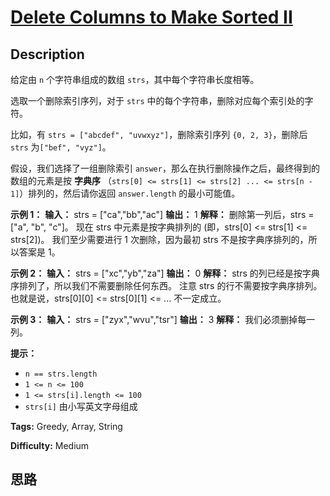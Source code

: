 # [Delete Columns to Make Sorted II][title]

## Description

给定由 `n` 个字符串组成的数组 `strs`，其中每个字符串长度相等。

选取一个删除索引序列，对于 `strs` 中的每个字符串，删除对应每个索引处的字符。

比如，有 `strs = ["abcdef", "uvwxyz"]`，删除索引序列 `{0, 2, 3}`，删除后 `strs` 为`["bef",
"vyz"]`。

假设，我们选择了一组删除索引 `answer`，那么在执行删除操作之后，最终得到的数组的元素是按 **字典序** （`strs[0] <= strs[1]
<= strs[2] ... <= strs[n - 1]`）排列的，然后请你返回 `answer.length` 的最小可能值。

**示例 1：**
            **输入：** strs = ["ca","bb","ac"]    **输出：** 1    **解释：**    删除第一列后，strs = ["a", "b", "c"]。    现在 strs 中元素是按字典排列的 (即，strs[0] <= strs[1] <= strs[2])。    我们至少需要进行 1 次删除，因为最初 strs 不是按字典序排列的，所以答案是 1。    

**示例 2：**
            **输入：** strs = ["xc","yb","za"]    **输出：** 0    **解释：**    strs 的列已经是按字典序排列了，所以我们不需要删除任何东西。    注意 strs 的行不需要按字典序排列。    也就是说，strs[0][0] <= strs[0][1] <= ... 不一定成立。    

**示例 3：**
            **输入：** strs = ["zyx","wvu","tsr"]    **输出：** 3    **解释：**    我们必须删掉每一列。    

**提示：**

  * `n == strs.length`
  * `1 <= n <= 100`
  * `1 <= strs[i].length <= 100`
  * `strs[i]` 由小写英文字母组成


**Tags:** Greedy, Array, String

**Difficulty:** Medium

## 思路

[title]: https://leetcode-cn.com/problems/delete-columns-to-make-sorted-ii
